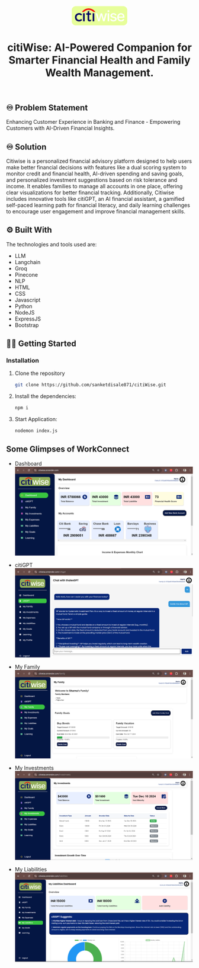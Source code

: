 <!-- PROJECT LOGO -->
<div align="center">
    <!-- <img src="./controllers/logo.png" alt="GlobalEase Logo" width="150"> -->
    <img src="./public/img/logo.png" alt="GlobalEase Logo" width="150">
  <h1 align="center"><b>citiWise: AI-Powered Companion for Smarter Financial Health and Family Wealth Management.</b></h1>

</div>

<!-- ABOUT THE PROJECT -->
<br>

## ♾️ Problem Statement

Enhancing Customer Experience in Banking and Finance - Empowering Customers with AI-Driven Financial Insights.

## ♾️ Solution

Citiwise is a personalized financial advisory platform designed to help users make better financial decisions with features like a dual scoring system to monitor credit and financial health, AI-driven spending and saving goals, and personalized investment suggestions based on risk tolerance and income. It enables families to manage all accounts in one place, offering clear visualizations for better financial tracking. Additionally, Citiwise includes innovative tools like citiGPT, an AI financial assistant, a gamified self-paced learning path for financial literacy, and daily learning challenges to encourage user engagement and improve financial management skills.

## ⚙️ Built With

The technologies and tools used are:

- LLM
- Langchain
- Groq
- Pinecone
- NLP
- HTML
- CSS
- Javascript
- Python
- NodeJS
- ExpressJS
- Bootstrap

<!-- GETTING STARTED -->

## 🧑‍💻 Getting Started

### Installation

1. Clone the repository

   ```sh
   git clone https://github.com/sanketdisale871/citiWise.git
   ```

2. Install the dependencies:

   ```sh
   npm i
   ```

3. Start Application:
   ```sh
   nodemon index.js
   ```

<!-- CONTRIBUTING -->

## Some Glimpses of WorkConnect

- Dashboard
  ![alt text](image.png)

- citiGPT
  ![alt text](image-1.png)

- My Family
  ![My Family](image-2.png)

- My Investments
  ![Investments](image-3.png)

- My Liabilities
  ![alt text](image-4.png)
